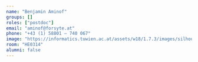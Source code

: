 ```yaml
---
name: "Benjamin Aminof"
groups: []
roles: ["postdoc"]
email: "aminof@forsyte.at"
phone: "+43 (1) 58801 – 740 067"
image: "https://informatics.tuwien.ac.at/assets/w18/1.7.3/images/silhouette.svg"
room: "HE0314"
alumni: false
---
```


<!--
Your custom content goes here.
-->